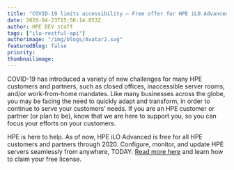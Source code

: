 ```yaml
---
title: "COVID-19 limits accessibility – Free offer for HPE iLO Advanced opens it up"
date: 2020-04-23T15:56:14.053Z
author: HPE DEV staff 
tags: ["ilo-restful-api"]
authorimage: "/img/blogs/Avatar2.svg"
featuredBlog: false
priority:
thumbnailimage:
---
```

COVID-19 has introduced a variety of new challenges for many HPE customers and partners, such as closed offices, inaccessible server rooms, and/or work-from-home mandates. Like many businesses across the globe, you may be facing the need to quickly adapt and transform, in order to continue to serve your customers’ needs. If you are an HPE customer or partner (or plan to be), know that we are here to support you, so you can focus your efforts on your customers.

HPE is here to help. As of now, HPE iLO Advanced is free for all HPE customers and partners through 2020. Configure, monitor, and update HPE servers seamlessly from anywhere, TODAY. [Read more here](https://community.hpe.com/t5/Servers-The-Right-Compute/HPE-iLO-Advanced-is-now-FREE-for-all-HPE-customers-and-partners/ba-p/7084121#.Xp3R9MhKg2w) and learn how to claim your free license.
